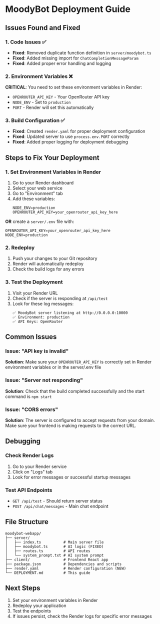 # MoodyBot Deployment Guide

## Issues Found and Fixed

### 1. Code Issues ✅
- **Fixed**: Removed duplicate function definition in `server/moodybot.ts`
- **Fixed**: Added missing import for `ChatCompletionMessageParam`
- **Fixed**: Added proper error handling and logging

### 2. Environment Variables ❌
**CRITICAL**: You need to set these environment variables in Render:

- `OPENROUTER_API_KEY` - Your OpenRouter API key
- `NODE_ENV` - Set to `production`
- `PORT` - Render will set this automatically

### 3. Build Configuration ✅
- **Fixed**: Created `render.yaml` for proper deployment configuration
- **Fixed**: Updated server to use `process.env.PORT` correctly
- **Fixed**: Added proper logging for deployment debugging

## Steps to Fix Your Deployment

### 1. Set Environment Variables in Render
1. Go to your Render dashboard
2. Select your web service
3. Go to "Environment" tab
4. Add these variables:
   ```
   NODE_ENV=production
   OPENROUTER_API_KEY=your_openrouter_api_key_here
   ```

**OR** create a `server/.env` file with:
   ```
   OPENROUTER_API_KEY=your_openrouter_api_key_here
   NODE_ENV=production
   ```

### 2. Redeploy
1. Push your changes to your Git repository
2. Render will automatically redeploy
3. Check the build logs for any errors

### 3. Test the Deployment
1. Visit your Render URL
2. Check if the server is responding at `/api/test`
3. Look for these log messages:
   ```
   ✅ MoodyBot server listening at http://0.0.0.0:10000
   ✅ Environment: production
   ✅ API Keys: OpenRouter
   ```

## Common Issues

### Issue: "API key is invalid"
**Solution**: Make sure your `OPENROUTER_API_KEY` is correctly set in Render environment variables or in the server/.env file

### Issue: "Server not responding"
**Solution**: Check that the build completed successfully and the start command is `npm start`

### Issue: "CORS errors"
**Solution**: The server is configured to accept requests from your domain. Make sure your frontend is making requests to the correct URL.

## Debugging

### Check Render Logs
1. Go to your Render service
2. Click on "Logs" tab
3. Look for error messages or successful startup messages

### Test API Endpoints
- `GET /api/test` - Should return server status
- `POST /api/chat/messages` - Main chat endpoint

## File Structure
```
moodybot-webapp/
├── server/
│   ├── index.ts          # Main server file
│   ├── moodybot.ts       # AI logic (FIXED)
│   ├── routes.ts         # API routes
│   └── system_prompt.txt # AI system prompt
├── client/               # Frontend React app
├── package.json          # Dependencies and scripts
├── render.yaml           # Render configuration (NEW)
└── DEPLOYMENT.md         # This guide
```

## Next Steps
1. Set your environment variables in Render
2. Redeploy your application
3. Test the endpoints
4. If issues persist, check the Render logs for specific error messages 